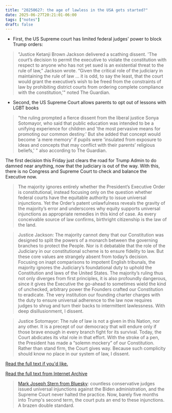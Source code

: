 ```yaml
---
title: "20250627: the age of lawless in the USA gets started?"
date: 2025-06-27T20:21:01-06:00
tags: ["notes"]
draft: false
---
```


* First, the US Supreme court has limited federal judges' power to block Trump orders:

> "Justice Ketanji Brown Jackson delivered a scathing dissent. 'The court’s decision to permit the executive to violate the constitution with respect to anyone who has not yet sued is an existential threat to the rule of law,” Jackson wrote. “Given the critical role of the judiciary in maintaining the rule of law ... it is odd, to say the least, that the court would grant the executive’s wish to be freed from the constraints of law by prohibiting district courts from ordering complete compliance with the constitution,'" noted The Guardian.

* Second, the US Supreme Court allows parents to opt out of lessons with LGBT books

> "the ruling prompted a fierce dissent from the liberal justice Sonya Sotomayor, who said that public education was intended to be a unifying experience for children and 'the most pervasive means for promoting our common destiny.' But she added that concept would become 'a mere memory' if pupils were 'insulated from exposure to ideas and concepts that may conflict with their parents’ religious beliefs,' " also according to The Guardian.

The first decision this Friday just clears the road for Trump Admin to do damned near anything, now that the judiciary is out of the way. With this, there is no Congress and Supreme Court to check and balance the Executive now.

> The majority ignores entirely whether the President’s Executive Order is constitutional, instead focusing only on the question whether federal courts have the equitable authority to issue universal injunctions. Yet the Order’s patent
unlawfulness reveals the gravity of the majority’s error and underscores why equity supports universal injunctions as appropriate remedies in this kind of case. As every conceivable source of law confirms, birthright citizenship is the law of the land.

> Justice Jackson: The majority cannot deny that our Constitution was designed to split the powers of a monarch between the governing branches to protect the People. Nor is it debatable that the role of the Judiciary in our constitutional scheme is to ensure fidelity to law. But these core values are strangely absent from today’s decision. Focusing on inapt comparisons to impotent English tribunals, the majority ignores the Judiciary’s foundational duty to uphold the Constitution and laws of the United States. The majority’s ruling thus not only diverges from first principles, it is also profoundly dangerous, since it gives the Executive the go-ahead to sometimes wield the kind of unchecked, arbitrary power the
Founders crafted our Constitution to eradicate. The very institution our founding charter charges with the duty to ensure universal adherence to the law now requires judges to shrug and turn their backs to intermittent lawlessness.
With deep disillusionment, I dissent.

> Justice Sotomayor: The rule of law is not a given in this Nation, nor any other. It is a precept of our democracy that will endure only if those brave enough in every branch fight for its survival. Today, the Court abdicates its vital role in that effort. With the stroke of a pen, the President has made a “solemn mockery” of our Constitution. Rather than stand firm, the Court gives way. Because such complicity should know no place in our system of law, I dissent.

[Read the full text if you'd like.](https://www.supremecourt.gov/opinions/24pdf/24a884_8n59.pdf)

[Read the full text from Internet Archive](https://web.archive.org/web/20250627195526/https://www.supremecourt.gov/opinions/24pdf/24a884_8n59.pdf)
 
> [Mark Joseph Stern from Bluesky](https://bsky.app/profile/mjsdc.bsky.social/post/3lslt2umsfs22): countless conservative judges issued universal injunctions against the Biden administration, and the Supreme Court never halted the practice. Now, barely five months into Trump's second term, the court puts an end to these injunctions. A brazen double standard.



